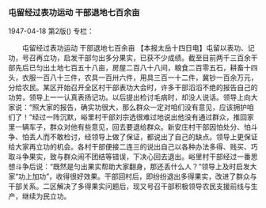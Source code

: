 ### 屯留经过表功运动  干部退地七百余亩

1947-04-18
第2版()
专栏：

　　屯留经过表功运动
    干部退地七百余亩
    【本报太岳十四日电】屯留以表功、记功，号召再立功，启发干部匀出多分果实，已获不少成绩。截至目前两千三百余干部先后已匀出土地七百五十八亩，房屋二百八十八间，粮食二百零五石，耕畜十四头，衣服一百八十三件，农具一百卅六件，用具三百一十二件，冀钞一百余万元，分给农民。某区开始召开全区村干部表功大会时，许多干部滔滔不绝的报告自己的功劳，领导上一一认真表扬记功。以后提出检讨毛病时，却没人说话。领导上向大家说：“照大家的报告，确实功很大，那么群众一定对咱们没有意见，应该拥护咱们了！”经过一阵沉默，峪里村干部刘宗选很难过地说出他没有通过群众，推回家里一辆车子，群众对他有些意见，回去要退给群众。新安庄村干部因怕处分、怕斗争、怕丢人而不敢检讨，经领导上做了保证，都说出了自己的缺点。领导上更保证给大家再立功的机会。各村干部便接二连三的说出自己以各种办法多得、贱买、巧取斗争果实，致与群众闹不团结等错误，下决心回去退出。峪里村干部经过一番思想斗争后说：“既然是匀出果实帮助大家翻身，那还丢什么人？”领导上及时启发大家“功上加功”，收得很好效果。干部回村后，即纷纷退出多得果实，改进了群众与干部关系。二区解决了多得果实问题后，现又号召干部积极领导农民支援前线与生产，继续为民立功。
